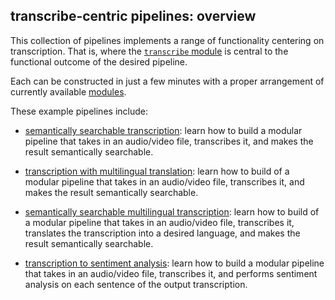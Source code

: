## transcribe-centric pipelines: overview

This collection of pipelines implements a range of functionality centering on transcription.  That is, where the [`transcribe` module](modules/transcribe.md) is central to the functional outcome of the desired pipeline.

Each can be constructed in just a few minutes with a proper arrangement of currently available [modules](modules/overview.md).

These example pipelines include:

- [semantically searchable transcription](examples/transcribe/transcribe-semantic.md): learn how to build a modular pipeline that takes in an audio/video file, transcribes it, and makes the result semantically searchable.

- [transcription with multilingual translation](examples/transcribe/transcribe-multilingual.md): learn how to build of a modular pipeline that takes in an audio/video file, transcribes it, and makes the result semantically searchable.

- [semantically searchable multilingual transcription](examples/transcribe/transcribe-multilingual-semantic.md): learn how to build of a modular pipeline that takes in an audio/video file, transcribes it, translates the transcription into a desired language, and makes the result semantically searchable.

- [transcription to sentiment analysis](examples/transcribe/transcribe-sentiment.md): learn how to build a modular pipeline that takes in an audio/video file, transcribes it, and performs sentiment analysis on each sentence of the output transcription.



